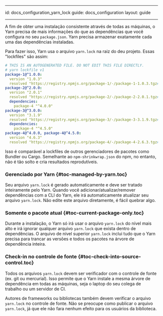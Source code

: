 * * *

id: docs_configuration_yarn_lock guide: docs_configuration layout: guide

* * *

A fim de obter uma instalação consistente através de todas as máquinas, o Yarn precisa de mais informações do que as dependências que você configura no seu `package.json`. Yarn precisa armazenar exatamente cada uma das dependências instaladas.

Para fazer isso, Yarn usa o arquivo `yarn.lock` na raiz do deu projeto. Essas "lockfiles" são assim:

```yaml
# THIS IS AN AUTOGENERATED FILE. DO NOT EDIT THIS FILE DIRECTLY.
# yarn lockfile v1
package-1@^1.0.0:
  version "1.0.3"
  resolved "https://registry.npmjs.org/package-1/-/package-1-1.0.3.tgz#a1b2c3d4e5f6g7h8i9j0k1l2m3n4o5p6q7r8s9t0"
package-2@^2.0.0:
  version "2.0.1"
  resolved "https://registry.npmjs.org/package-2/-/package-2-2.0.1.tgz#a1b2c3d4e5f6g7h8i9j0k1l2m3n4o5p6q7r8s9t0"
  dependencies:
    package-4 "^4.0.0"
package-3@^3.0.0:
  version "3.1.9"
  resolved "https://registry.npmjs.org/package-3/-/package-3-3.1.9.tgz#a1b2c3d4e5f6g7h8i9j0k1l2m3n4o5p6q7r8s9t0"
  dependencies:
    package-4 "^4.5.0"
package-4@^4.0.0, package-4@^4.5.0:
  version "4.6.3"
  resolved "https://registry.npmjs.org/package-4/-/package-4-2.6.3.tgz#a1b2c3d4e5f6g7h8i9j0k1l2m3n4o5p6q7r8s9t0"
```

Isso é comparável a lockfiles de outros gerenciadores de pacotes como Bundler ou Cargo. Semelhante ao `npm-shrinkwrap.json` do npm, no entanto, não é tão solto e cria resultados reprodutíveis.

### Gerenciado por Yarn [](#toc-managed-by-yarn){#toc-managed-by-yarn.toc}

Seu arquivo `yarn.lock` é gerado automaticamente e deve ser tratado inteiramente pelo Yarn. Quando você adicionar/atualizar/remover dependências com a CLI do Yarn, ele irá automaticamente atualizar seu arquivo `yarn.lock`. Não edite este arquivo diretamente, é fácil quebrar algo.

### Somente o pacote atual [](#toc-current-package-only){#toc-current-package-only.toc}

Durante a instalação, o Yarn só irá usar o arquivo `yarn.lock` do nível mais alto e irá ignorar qualquer arquivo `yarn.lock` que exista dentro de dependências. O arquivo de nível superior `yarn.lock` inclui tudo que o Yarn precisa para trancar as versões e todos os pacotes na árvore de dependência inteira.

### Check-in no controle de fonte [](#toc-check-into-source-control){#toc-check-into-source-control.toc}

Todos os arquivos `yarn.lock` devem ser verificador com o controle de fonte (ex. git ou mercurial). Isso permite que o Yarn instale a mesma árvore de dependência em todas as máquinas, seja o laptop do seu colega de trabalho ou um servidor de CI.

Autores de frameworks ou bibliotecas também devem verificar o arquivo `yarn.lock` no controle de fonte. Não se preocupe como publicar o arquivo `yarn.lock`, já que ele não fara nenhum efeito para os usuários da biblioteca.